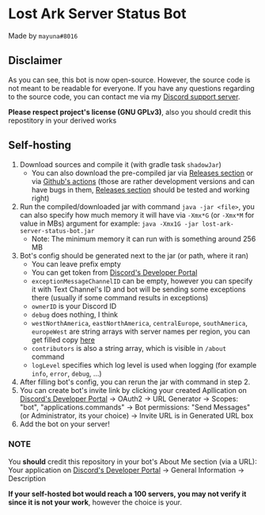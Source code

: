 # Lost Ark Server Status Bot
Made by `mayuna#8016`

## Disclaimer
As you can see, this bot is now open-source. However, the source code is not meant
to be readable for everyone. If you have any questions regarding to the source code,
you can contact me via my [Discord support server](https://discord.gg/YMs6wXPqcB).

**Please respect project's license (GNU GPLv3)**, also you should credit this repostitory in your derived works

## Self-hosting
1. Download sources and compile it (with gradle task `shadowJar`)
    - You can also download the pre-compiled jar via [Releases section](https://github.com/lilmayu/lost-ark-server-status-bot/releases)
      or via [Github's actions](https://github.com/lilmayu/lost-ark-server-status-bot/actions) (those are rather development versions
      and can have bugs in them, [Releases section](https://github.com/lilmayu/lost-ark-server-status-bot/releases) should be
      tested and working right)
2. Run the compiled/downloaded jar with command `java -jar <file>`, you can also specify how much memory it will have via `-Xmx*G` 
   (or `-Xmx*M` for value in MBs) argument for example: `java -Xmx1G -jar lost-ark-server-status-bot.jar`
    - Note: The minimum memory it can run with is something around 256 MB
3. Bot's config should be generated next to the jar (or path, where it ran)
    - You can leave prefix empty
    - You can get token from [Discord's Developer Portal](https://discord.com/developers/applications)
    - `exceptionMessageChannelID` can be empty, however you can specify it with Text Channel's ID and bot will be sending
      some exceptions there (usually if some command results in exceptions)
    - `ownerID` is your Discord ID
    - `debug` does nothing, I think
    - `westNorthAmerica`, `eastNorthAmerica`, `centralEurope`, `southAmerica`, `europeWest` are string arrays with server names per region,
      you can get filled copy [here](https://pastebin.com/raw/KA1ZKUjz)
    - `contributors` is also a string array, which is visible in `/about` command
    - `logLevel` specifies which log level is used when logging (for example `info`, `error`, `debug`, ...)
4. After filling bot's config, you can rerun the jar with command in step 2.
5. You can create bot's invite link by clicking your created Apllication on [Discord's Developer Portal](https://discord.com/developers/applications)
    -> OAuth2 -> URL Generator -> Scopes: "bot", "applications.commands" -> Bot permissions: "Send Messages" (or Administrator, its your choice) -> Invite URL is in Generated URL box
6. Add the bot on your server!
### NOTE
You **should** credit this repository in your bot's About Me section (via a URL): Your application on [Discord's Developer Portal](https://discord.com/developers/applications) -> General Information -> Description

**If your self-hosted bot would reach a 100 servers, you may not verify it since it is not your work**, however the choice is your.
